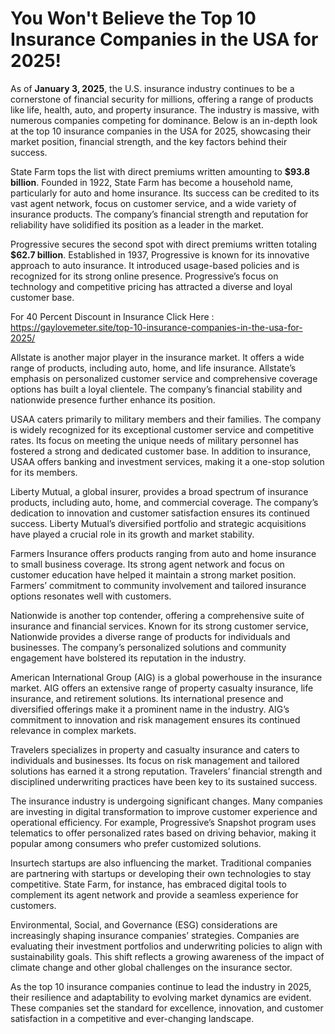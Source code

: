 # You Won't Believe the Top 10 Insurance Companies in the USA for 2025!

As of **January 3, 2025**, the U.S. insurance industry continues to be a cornerstone of financial security for millions, offering a range of products like life, health, auto, and property insurance. The industry is massive, with numerous companies competing for dominance. Below is an in-depth look at the top 10 insurance companies in the USA for 2025, showcasing their market position, financial strength, and the key factors behind their success.

State Farm tops the list with direct premiums written amounting to **$93.8 billion**. Founded in 1922, State Farm has become a household name, particularly for auto and home insurance. Its success can be credited to its vast agent network, focus on customer service, and a wide variety of insurance products. The company’s financial strength and reputation for reliability have solidified its position as a leader in the market.

Progressive secures the second spot with direct premiums written totaling **$62.7 billion**. Established in 1937, Progressive is known for its innovative approach to auto insurance. It introduced usage-based policies and is recognized for its strong online presence. Progressive’s focus on technology and competitive pricing has attracted a diverse and loyal customer base.

For 40 Percent Discount in Insurance Click Here : https://gaylovemeter.site/top-10-insurance-companies-in-the-usa-for-2025/

Allstate is another major player in the insurance market. It offers a wide range of products, including auto, home, and life insurance. Allstate’s emphasis on personalized customer service and comprehensive coverage options has built a loyal clientele. The company’s financial stability and nationwide presence further enhance its position.

USAA caters primarily to military members and their families. The company is widely recognized for its exceptional customer service and competitive rates. Its focus on meeting the unique needs of military personnel has fostered a strong and dedicated customer base. In addition to insurance, USAA offers banking and investment services, making it a one-stop solution for its members.

Liberty Mutual, a global insurer, provides a broad spectrum of insurance products, including auto, home, and commercial coverage. The company’s dedication to innovation and customer satisfaction ensures its continued success. Liberty Mutual’s diversified portfolio and strategic acquisitions have played a crucial role in its growth and market stability.

Farmers Insurance offers products ranging from auto and home insurance to small business coverage. Its strong agent network and focus on customer education have helped it maintain a strong market position. Farmers’ commitment to community involvement and tailored insurance options resonates well with customers.

Nationwide is another top contender, offering a comprehensive suite of insurance and financial services. Known for its strong customer service, Nationwide provides a diverse range of products for individuals and businesses. The company’s personalized solutions and community engagement have bolstered its reputation in the industry.

American International Group (AIG) is a global powerhouse in the insurance market. AIG offers an extensive range of property casualty insurance, life insurance, and retirement solutions. Its international presence and diversified offerings make it a prominent name in the industry. AIG’s commitment to innovation and risk management ensures its continued relevance in complex markets.

Travelers specializes in property and casualty insurance and caters to individuals and businesses. Its focus on risk management and tailored solutions has earned it a strong reputation. Travelers’ financial strength and disciplined underwriting practices have been key to its sustained success.

The insurance industry is undergoing significant changes. Many companies are investing in digital transformation to improve customer experience and operational efficiency. For example, Progressive’s Snapshot program uses telematics to offer personalized rates based on driving behavior, making it popular among consumers who prefer customized solutions.

Insurtech startups are also influencing the market. Traditional companies are partnering with startups or developing their own technologies to stay competitive. State Farm, for instance, has embraced digital tools to complement its agent network and provide a seamless experience for customers.

Environmental, Social, and Governance (ESG) considerations are increasingly shaping insurance companies’ strategies. Companies are evaluating their investment portfolios and underwriting policies to align with sustainability goals. This shift reflects a growing awareness of the impact of climate change and other global challenges on the insurance sector.

As the top 10 insurance companies continue to lead the industry in 2025, their resilience and adaptability to evolving market dynamics are evident. These companies set the standard for excellence, innovation, and customer satisfaction in a competitive and ever-changing landscape.

